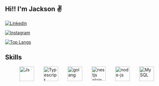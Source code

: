 ## Hi!! I'm Jackson ✌️

<!-- Redes sociais -->

[![Linkedin](https://img.shields.io/badge/LinkedIn-0077B5?style=for-the-badge&logo=linkedin&logoColor=white)](https://www.linkedin.com/in/jackson-santana-07713a181/) 

[![Instagram](https://img.shields.io/badge/Instagram-E4405F?style=for-the-badge&logo=instagram&logoColor=white)](https://www.instagram.com/_jotagod/)


<!-- Linguagens mais usadas  -->

[![Top Langs](https://github-readme-stats.vercel.app/api/top-langs/?username=jotaGGod&hide_progress=true)]()

## Skills
<!-- Tecnologias -->

<div style="display: flex; justify-content: space-around; "><br>    
    <img width="48" height="48" src="https://cdn-icons-png.flaticon.com/128/5968/5968292.png" alt="Js " title="Js ">
    <img width="48" height="48"  src="https://cdn-icons-png.flaticon.com/128/5968/5968381.png" alt="Typescript " title="Typescript ">
    <img width="48" height="48" alt="golang" src="https://img.icons8.com/color/48/000000/golang.png"/>
    <img width="46" height="46" src="https://static-00.iconduck.com/assets.00/nestjs-plain-icon-512x510-3pkb2qwx.png" alt="nestjs plain icon" title="nestjs">    
    <img width="48" height="48" src="https://img.icons8.com/fluency/48/node-js.png" alt="node-js"/>
    <img width="48" height="48" src="https://img.icons8.com/external-those-icons-flat-those-icons/48/external-MySQL-programming-and-development-those-icons-flat-those-icons.png" alt="MySQL"/>
</div>

